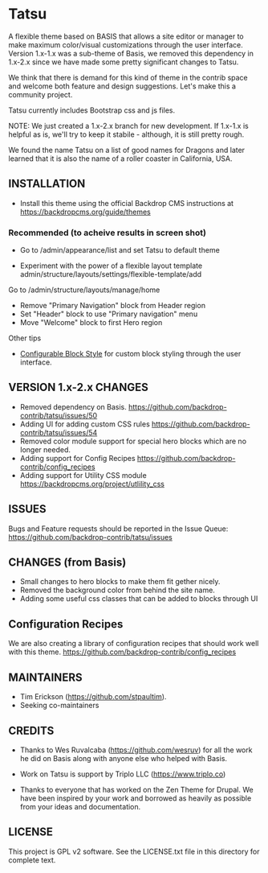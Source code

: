 # Tatsu
A flexible theme based on BASIS that allows a site editor or manager to make
maximum color/visual customizations through the user interface. Version 1.x-1.x
was a sub-theme of Basis, we removed this dependency in 1.x-2.x since we have made
some pretty significant changes to Tatsu. 

We think that there is demand for this kind of theme in the contrib space 
and welcome both feature and design suggestions. Let's make this a community
project. 

Tatsu currently includes Bootstrap css and js files. 

NOTE: We just created a 1.x-2.x branch for new development. If 1.x-1.x is helpful
as is, we'll try to keep it stabile - although, it is still pretty rough.

We found the name Tatsu on a list of good names for Dragons and later 
learned that it is also the name of a roller coaster in California, USA.  

## INSTALLATION

- Install this theme using the official Backdrop CMS instructions at
  https://backdropcms.org/guide/themes
  
### Recommended (to acheive results in screen shot)

- Go to /admin/appearance/list and set Tatsu to default theme

- Experiment with the power of a flexible layout template
  admin/structure/layouts/settings/flexible-template/add
  
Go to /admin/structure/layouts/manage/home  
- Remove "Primary Navigation" block from Header region
- Set "Header" block to use "Primary navigation" menu
- Move "Welcome" block to first Hero region

Other tips
- [Configurable Block Style](https://backdropcms.org/project/configurable_block_style) for custom 
  block styling through the user interface.
  
## VERSION 1.x-2.x CHANGES

- Removed dependency on Basis. 
  https://github.com/backdrop-contrib/tatsu/issues/50
- Adding UI for adding custom CSS rules
  https://github.com/backdrop-contrib/tatsu/issues/54
- Removed color module support for special hero blocks which are
  no longer needed.
- Adding support for Config Recipes
  https://github.com/backdrop-contrib/config_recipes
- Adding support for Utility CSS module
  https://backdropcms.org/project/utlility_css
  
## ISSUES

Bugs and Feature requests should be reported in the Issue Queue:
https://github.com/backdrop-contrib/tatsu/issues

## CHANGES (from Basis)

* Small changes to hero blocks to make them fit gether nicely.
* Removed the background color from behind the site name.
* Adding some useful css classes that can be added to blocks through UI
  
## Configuration Recipes

We are also creating a library of configuration recipes that 
should work well with this theme. 
https://github.com/backdrop-contrib/config_recipes

## MAINTAINERS

- Tim Erickson (https://github.com/stpaultim).
- Seeking co-maintainers

## CREDITS

- Thanks to Wes Ruvalcaba (https://github.com/wesruv) for 
  all the work he did on Basis along with anyone else who 
  helped with Basis.
  
- Work on Tatsu is support by Triplo LLC (https://www.triplo.co)

- Thanks to everyone that has worked on the Zen Theme for Drupal. 
  We have been inspired by your work and borrowed as heavily as 
  possible from your ideas and documentation.

## LICENSE

This project is GPL v2 software. See the LICENSE.txt file in this directory for
complete text.
